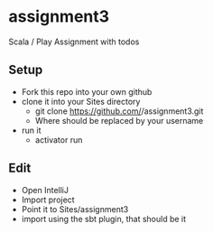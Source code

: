 # assignment3
Scala / Play Assignment with todos

## Setup
* Fork this repo into your own github
* clone it into your Sites directory
  * git clone https://github.com/<username>/assignment3.git
  * Where <username> should be replaced by your username
* run it
  * activator run

## Edit
* Open IntelliJ
* Import project
* Point it to Sites/assignment3
* import using the sbt plugin, that should be it
